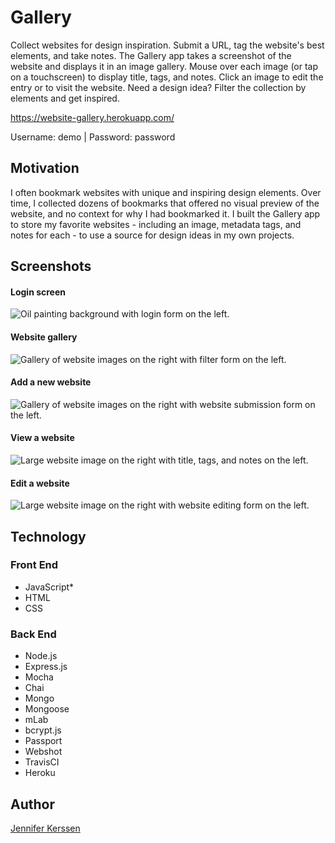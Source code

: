 # Gallery

Collect websites for design inspiration. Submit a URL, tag the website's best elements, and take notes. The Gallery app takes a screenshot of the website and displays it in an image gallery. Mouse over each image (or tap on a touchscreen) to display title, tags, and notes. Click an image to edit the entry or to visit the website. Need a design idea? Filter the collection by elements and get inspired.

https://website-gallery.herokuapp.com/

Username: demo | Password: password

## Motivation

I often bookmark websites with unique and inspiring design elements. Over time, I collected dozens of bookmarks that offered no visual preview of the website, and no context for why I had bookmarked it. I built the Gallery app to store my favorite websites - including an image, metadata tags, and notes for each - to use a source for design ideas in my own projects.

## Screenshots

#### Login screen
![Oil painting background with login form on the left.](https://i.imgur.com/ytTg9ZB.jpg)

#### Website gallery
![Gallery of website images on the right with filter form on the left.](https://i.imgur.com/sct6tEh.jpg)

#### Add a new website
![Gallery of website images on the right with website submission form on the left.](https://i.imgur.com/jXVUGE7.png)

#### View a website
![Large website image on the right with title, tags, and notes on the left.](https://i.imgur.com/w0t1czo.png)

#### Edit a website
![Large website image on the right with website editing form on the left.](https://i.imgur.com/28fvdoX.png)

## Technology

### Front End
* JavaScript* 
* HTML
* CSS

### Back End
* Node.js
* Express.js
* Mocha
* Chai
* Mongo
* Mongoose
* mLab
* bcrypt.js
* Passport
* Webshot
* TravisCI
* Heroku


## Author

[Jennifer Kerssen](https://github.com/jennifer)